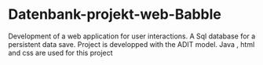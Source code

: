 # Datenbank-projekt-web-Babble
Development of a web application for user interactions. A Sql database for a persistent data save.
Project is developped with the ADIT model.
Java , html and css are used for this project
